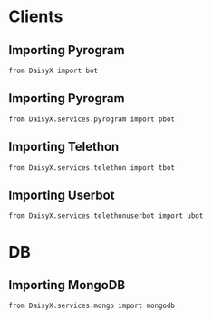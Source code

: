# Clients
## Importing Pyrogram
```python3
from DaisyX import bot
```

## Importing Pyrogram
```python3
from DaisyX.services.pyrogram import pbot
```
## Importing Telethon
```python3
from DaisyX.services.telethon import tbot
```
## Importing Userbot
```python3
from DaisyX.services.telethonuserbot import ubot
```

# DB
## Importing MongoDB
```python3
from DaisyX.services.mongo import mongodb
```
